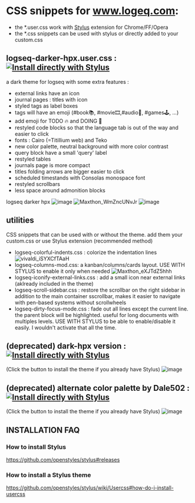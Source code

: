 # CSS snippets for www.logeq.com:

- the *.user.css work with [Stylus](https://github.com/openstyles/stylus) extension for Chrome/FF/Opera
- the *.css snippets can be used with stylus or directly added to your custom.css

## logseq-darker-hpx.user.css : [![Install directly with Stylus](https://img.shields.io/badge/Install%20directly%20with-Stylus-00adad.svg)](https://github.com/cannibalox/logseq-dark-hpx/raw/master/logseq-darker-hpx.user.css)
a dark theme for logseq with some extra features :
- external links have an icon
- journal pages : titles with icon
- styled tags as label boxes 
- tags will have an emoji (#book📚, #movie🎞,#audio🎹, #games🕹, ...)
- add emoji for TODO 🔥 and DOING 🚧
- restyled code blocks so that the language tab is out of the way and easier to click
- fonts : Cairo (=Titillium web) and Teko
- new color palette, neutral background with more color contrast
- query block have a small 'query' label
- restyled tables
- journals page is more compact
- titles folding arrows are bigger easier to click
- scheduled timestands with Consolas monospace font
- restyled scrollbars
- less space around admonition blocks

logseq darker hpx
![image](https://user-images.githubusercontent.com/4605693/106374143-a7604500-6380-11eb-888c-069bbb0d8848.png)
![Maxthon_WmZncUNvJr](https://user-images.githubusercontent.com/4605693/106373755-0cb23700-637d-11eb-85fd-98b5b9c2eeeb.png)
![image](https://user-images.githubusercontent.com/4605693/106373471-1e460f80-637a-11eb-851f-931a0eb745c0.png)


## utilities
CSS snippets that can be used with or without the theme. add them your custom.css or use Stylus extension (recommended method)

- logseq-colorful-indents.css : colorize the indentation lines
![vivaldi_iSYXCfTAaH](https://user-images.githubusercontent.com/4605693/106373513-898fe180-637a-11eb-807b-6a48b9c56268.png)
- logseq-columns-mod.css: a kanban/columns/cards layout. USE WITH STYLUS to enable it only when needed
![Maxthon_eXJTdZ5hhh](https://user-images.githubusercontent.com/4605693/106373490-4df51780-637a-11eb-8846-f14c4813cfc8.png)
- logseq-iconify-external-links.css : add a small icon near external links (aklready included in the theme)
- logseq-scroll-sidebar.css : restore the scrollbar on the right sidebar in addition to the main container sscrollbar, makes it easier to navigate with pen-based systems without scrollwheels
- logseq-dirty-focus-mode.css : fade out all lines except the current line. the parent block will be highlighted. useful for long documents with multiples levels. USE WITH STYLUS to be able to enable/disable it easily. I wouldn't activate that all the time.

## (deprecated) dark-hpx version : [![Install directly with Stylus](https://img.shields.io/badge/Install%20directly%20with-Stylus-00adad.svg)](https://github.com/cannibalox/logseq-dark-hpx/raw/master/logseq-dark-hpx.user.css)

(Click the button to install the theme if you already have Stylus)
![image](https://user-images.githubusercontent.com/4605693/106373455-f0f96180-6379-11eb-9c15-b48e34eb2fa0.png)

## (deprecated) alternate color palette by Dale502 : [![Install directly with Stylus](https://img.shields.io/badge/Install%20directly%20with-Stylus-00adad.svg)](https://github.com/cannibalox/logseq-dark-hpx/raw/master/logseq-dark-dale502.user.css)

(Click the button to install the theme if you already have Stylus)
![image](https://user-images.githubusercontent.com/4605693/106373458-f8206f80-6379-11eb-9e8f-c648606fc610.png)


## INSTALLATION FAQ
### How to install Stylus 
https://github.com/openstyles/stylus#releases
### How to install a Stylus theme
https://github.com/openstyles/stylus/wiki/Usercss#how-do-i-install-usercss






